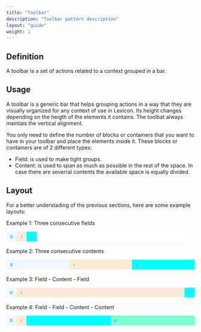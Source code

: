 ```yaml
---
title: "Toolbar"
description: "Toolbar pattern description"
layout: "guide"
weight: 1
---
```


## Definition

A toolbar is a set of actions related to a context grouped in a bar.

## Usage

A toolbar is a generic bar that helps grouping actions in a way that they are visually organized for any context of use in Lexicon. Its height changes depending on the heigth of the elements it contains. The toolbat always maintais the vertical alignment.

You only need to define the number of blocks or containers that you want to have in your toolbar and place the elements inside it. These blocks or containers are of 2 different types:

* Field: is used to make tight groups.
* Content: is used to span as much as possible in the rest of the space. In case there are severral contents the available space is equally divided.

## Layout

For a better understading of the previous sections, here are some example layouts:

Example 1: Three consecutive fields

![toolbar layout example with three fields](../../../images/toolbarLayoutExample1.png)

Example 2: Three consecutive contents

![toolbar layout example with three contents](../../../images/toolbarLayoutExample2.png)

Example 3: Field - Content - Field

![toolbar layout example with field - content - field](../../../images/toolbarLayoutExample3.png)

Example 4: Field - Field - Content - Content

![toolbar layout example with field - field - content - content](../../../images/toolbarLayoutExample4.png)
